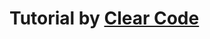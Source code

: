 # Tutorial by [Clear Code](https://www.youtube.com/playlist?list=PL8ui5HK3oSiEk9HaKoVPxSZA03rmr9Z0k)
